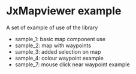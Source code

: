 # JxMapviewer example

A set of example of use of the library

* sample_1: basic map component use
* sample_2: map with waypoints
* sample_3: added selection on map
* sample_4: colour waypoint example
* sample_7: mouse click near waypoint example
